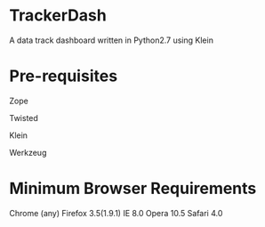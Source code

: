 TrackerDash
===========

A data track dashboard written in Python2.7 using Klein

Pre-requisites
===========

Zope

Twisted

Klein

Werkzeug


Minimum Browser Requirements
===========
Chrome (any)
Firefox 3.5(1.9.1)
IE 8.0
Opera 10.5
Safari 4.0
